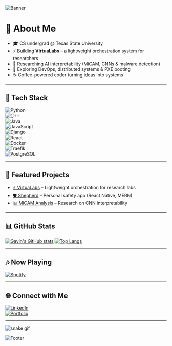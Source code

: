 <!-- Banner -->
![Banner](https://capsule-render.vercel.app/api?type=speech&height=200&color=696969&text=Hi%20I'm%20Gavin&textBg=false&fontColor=FFFFFF&fontSize=100&fontAlignY=60&animation=twinkling&stroke=000000&strokeWidth=3&desc=👋&descSize=100&descAlign=87&descAlignY=60&fontAlign=40)

# 🚀 About Me  
- 🎓 CS undergrad @ Texas State University  
- ⚡ Building **VirtuaLabs** – a lightweight orchestration system for researchers  
- 🔐 Researching AI interpretability (MiCAM, CNNs & malware detection)  
- 🌱 Exploring DevOps, distributed systems & PXE booting  
- ☕ Coffee-powered coder turning ideas into systems  

---

## 🔧 Tech Stack  
![Python](https://img.shields.io/badge/-Python-3776AB?logo=python&logoColor=white&style=plastic)  
![C++](https://img.shields.io/badge/-C++-00599C?logo=c%2B%2B&logoColor=white&style=plastic)  
![Java](https://img.shields.io/badge/-Java-007396?logo=java&logoColor=white&style=plastic)  
![JavaScript](https://img.shields.io/badge/-JavaScript-F7DF1E?logo=javascript&logoColor=black&style=plastic)  
![Django](https://img.shields.io/badge/-Django-092E20?logo=django&logoColor=white&style=plastic)  
![React](https://img.shields.io/badge/-React-61DAFB?logo=react&logoColor=black&style=plastic)  
![Docker](https://img.shields.io/badge/-Docker-2496ED?logo=docker&logoColor=white&style=plastic)  
![Traefik](https://img.shields.io/badge/-Traefik-24A1C1?logo=traefikmesh&logoColor=white&style=plastic)  
![PostgreSQL](https://img.shields.io/badge/-PostgreSQL-336791?logo=postgresql&logoColor=white&style=plastic)  

---

## 🧩 Featured Projects  
- [⚡ VirtuaLabs](https://github.com/your-repo) – Lightweight orchestration for research labs  
- [🛡️ Shepherd](https://github.com/your-repo) – Personal safety app (React Native, MERN)  
- [📊 MiCAM Analysis](https://github.com/your-repo) – Research on CNN interpretability  

---

## 📊 GitHub Stats  
[![Gavin's GitHub stats](https://github-readme-stats.vercel.app/api?username=gavin-holliday&show_icons=true&theme=dark)](https://github.com/gavin-holliday/github-readme-stats) 
[![Top Langs](https://github-readme-stats.vercel.app/api/top-langs/?username=gavin-holliday&layout=compact)](https://github.com/gavin-holliday/github-readme-stats)

---

## 🎶 Now Playing  
[![Spotify](https://novatorem.vercel.app/api/spotify)](https://open.spotify.com/user/gavin32holliday)

---

## 🌐 Connect with Me  
[![LinkedIn](https://img.shields.io/badge/LinkedIn-blue?logo=linkedin&logoColor=white)](https://linkedin.com/in/gavin-holliday)  
[![Portfolio](https://img.shields.io/badge/Portfolio-6a5638?logo=About.me&logoColor=white)](https://yourwebsite.com)  

---

<!-- Snake contribution graph -->
![snake gif](https://github.com/Gavin-Holliday/blob/output/github-contribution-grid-snake.svg)

<!-- Footer -->
![Footer](https://capsule-render.vercel.app/api?type=waving&height=200&color=696969&text=“It%20is%20better%20to%20be%20hated%20for%20what%20you%20are%20than%20to%20be%20loved%20for%20what%20you%20are%20not.”%20―%20Andre%20Gide&textBg=false&fontColor=FFFFFF&fontSize=19&fontAlignY=70&animation=twinkling&stroke=FFFFFF&strokeWidth=0&descSize=100&descAlign=87&descAlignY=60&fontAlign=50&section=footer)

